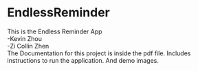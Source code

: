 # EndlessReminder  
This is the Endless Reminder App  
-Kevin Zhou  
-Zi Collin Zhen  
The Documentation for this project is inside the pdf file. Includes instructions to run the application. And demo images.  

